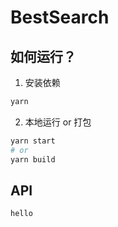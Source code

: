# BestSearch

## 如何运行？

1. 安装依赖

```sh
yarn
```

2. 本地运行 or 打包

```sh
yarn start
# or
yarn build
```

## API

```
hello
```
